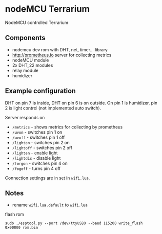 # nodeMCU Terrarium

NodeMCU controlled Terrarium

## Components

*   nodemcu dev rom with DHT, net, timer... library
*   <http://prometheus.io> server for collecting metrics
*   nodeMCU module
*   2x DHT_22 modules
*   relay module
*   humidizer

## Example configuration

DHT on pin 7 is inside, DHT on pin 6 is on outside. On pin 1 is humidizer,
pin 2 is light control (not implemented auto switch).

Server responds on

*   `/metrics` - shows metrics for collecting by prometheus
*   `/uvon` - switches pin 1 on
*   `/uvoff` - switches pin 1 off
*   `/lighton` - switches pin 2 on
*   `/lightoff` - switches pin 2 off
*   `/lighten` - enable light
*   `/lightdis` - disable light
*   `/forgon` - switches pin 4 on
*   `/fogoff` - turns pin 4 off

Connection settings are in set in `wifi.lua`.

## Notes

*   rename  `wifi.lua.default` to `wifi.lua`

flash rom

```shell
sudo ./esptool.py --port /dev/ttyUSB0 --baud 115200 write_flash 0x00000 rom.bin
```
